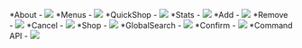 *About - <img src="http://nfell2009.uk/tick.png">
*Menus - <img src="http://nfell2009.uk/tick.png">
*QuickShop - <img src="http://nfell2009.uk/cross.png">
*Stats - <img src="http://nfell2009.uk/cross.png">
*Add - <img src="http://nfell2009.uk/cross.png">
*Remove - <img src="http://nfell2009.uk/cross.png">
*Cancel - <img src="http://nfell2009.uk/cross.png">
*Shop - <img src="http://nfell2009.uk/cross.png">
*GlobalSearch - <img src="http://nfell2009.uk/cross.png">
*Confirm - <img src="http://nfell2009.uk/cross.png">
*Command API - <img src="http://nfell2009.uk/cross.png">
